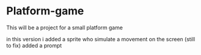 # Platform-game
This will be a project for a small platform game

in this version i added a sprite who simulate a movement on the screen (still to fix)
added a prompt
